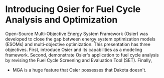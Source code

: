 # Introducing Osier for Fuel Cycle Analysis and Optimization


Open-Source Multi-Objective Energy System Framework (Osier) was developed to close the gap
between energy system optimization models (ESOMs) and multi-objective optimization. This
presentation has three objectives. First, introduce Osier and its capabilities as a modeling
framework. Second, demonstrate Osier's application to fuel cycle analysis by revising the 
Fuel Cycle Screening and Evaluation Tool (SET). Finally, 


- MGA is a huge feature that Osier possesses that Dakota doesn't.